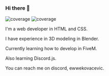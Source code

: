 ### Hi there 👋

![coverage](https://img.shields.io/badge/Lua-Language?label=Language&color=8A2BE2) ![coverage](https://img.shields.io/badge/CSS-Language?label=Language&color=%230096FF)

I'm a web developer in HTML and CSS.

I have experience in 3D modeling in Blender.

Currently learning how to develop in FiveM.

Also learning Discord.js.

You can reach me on discord, ewwekovacevic.
